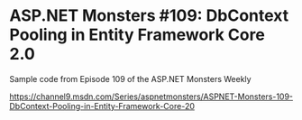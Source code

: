 # ASP.NET Monsters #109: DbContext Pooling in Entity Framework Core 2.0
Sample code from Episode 109 of the ASP.NET Monsters Weekly


https://channel9.msdn.com/Series/aspnetmonsters/ASPNET-Monsters-109-DbContext-Pooling-in-Entity-Framework-Core-20

